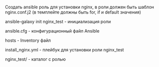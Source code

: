 Создать ansible роль для установки nginx, в роли должен быть шаблон nginx.conf.j2 (в темплейте должны быть for, if и default значения)

ansible-galaxy init nginx_test - инициализация роли

ansible.cfg - конфигурационный файл Ansible

hosts - Inventory файл

install_nginx.yml - плейбук для установки роли nginx_test

nginx_test/ - каталог с ролью
